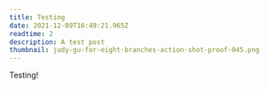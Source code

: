 ```yaml
---
title: Testing
date: 2021-12-09T16:49:21.965Z
readtime: 2
description: A test post
thumbnail: judy-gu-for-eight-branches-action-shot-proof-045.png
---
```

Testing!